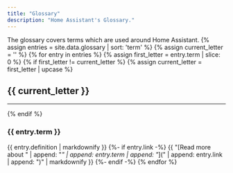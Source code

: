 ```yaml
---
title: "Glossary"
description: "Home Assistant's Glossary."
---
```

The glossary covers terms which are used around Home Assistant.
{% assign entries = site.data.glossary | sort: 'term' %}
{% assign current_letter = '' %}
{% for entry in entries %}
{% assign first_letter = entry.term | slice: 0 %}
{% if first_letter != current_letter %}
{% assign current_letter = first_letter | upcase %}
## {{ current_letter }}
---
{% endif %}
### {{ entry.term }}
{{ entry.definition | markdownify }}
{%- if entry.link -%}
{{ "[Read more about " | append: "_" | append: entry.term | append: "_](" | append: entry.link | append: ")" | markdownify }}
{%- endif -%}
{% endfor %}